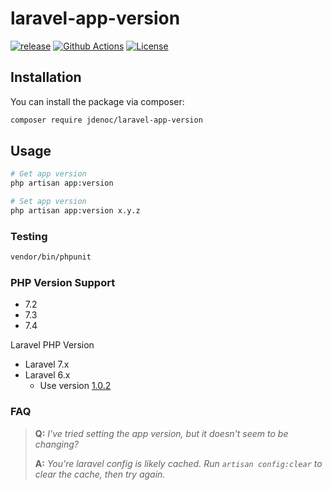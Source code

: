 # laravel-app-version

[![release](https://img.shields.io/github/release/jdenoc/laravel-app-version.svg?style=flat-square)](https://github.com/jdenoc/laravel-app-version/releases/latest)
[![Github Actions](https://img.shields.io/github/workflow/status/jdenoc/laravel-app-version/Laravel%20artisan%20app:version?style=flat-square)](https://github.com/jdenoc/laravel-app-version/actions)
[![License](https://img.shields.io/github/license/jdenoc/laravel-app-version?style=flat-square)](LICENSE)

## Installation

You can install the package via composer:

```bash
composer require jdenoc/laravel-app-version
```

## Usage

```bash
# Get app version
php artisan app:version

# Set app version
php artisan app:version x.y.z
```

### Testing

```bash
vendor/bin/phpunit
```

### PHP Version Support
- 7.2
- 7.3
- 7.4

Laravel PHP Version
- Laravel 7.x
- Laravel 6.x
  - Use version [1.0.2](https://github.com/jdenoc/laravel-app-version/tree/1.0.2)

### FAQ

>**Q:** _I've tried setting the app version, but it doesn't seem to be changing?_
>
>**A:** _You're laravel config is likely cached. Run `artisan config:clear` to clear the cache, then try again._